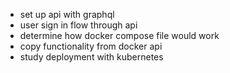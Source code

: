 -   set up api with graphql
-   user sign in flow through api
-   determine how docker compose file would work
-   copy functionality from docker api
-   study deployment with kubernetes
